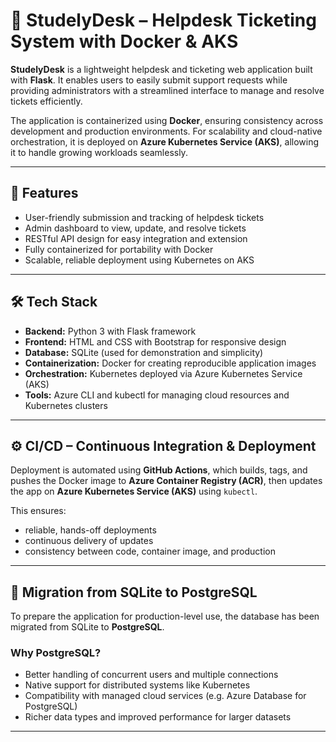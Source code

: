 # 🧾 StudelyDesk – Helpdesk Ticketing System with Docker & AKS

**StudelyDesk** is a lightweight helpdesk and ticketing web application built with **Flask**. It enables users to easily submit support requests while providing administrators with a streamlined interface to manage and resolve tickets efficiently.

The application is containerized using **Docker**, ensuring consistency across development and production environments. For scalability and cloud-native orchestration, it is deployed on **Azure Kubernetes Service (AKS)**, allowing it to handle growing workloads seamlessly.

---

## 🚀 Features

- User-friendly submission and tracking of helpdesk tickets  
- Admin dashboard to view, update, and resolve tickets  
- RESTful API design for easy integration and extension  
- Fully containerized for portability with Docker  
- Scalable, reliable deployment using Kubernetes on AKS  

---

## 🛠️ Tech Stack

- **Backend:** Python 3 with Flask framework  
- **Frontend:** HTML and CSS with Bootstrap for responsive design  
- **Database:** SQLite (used for demonstration and simplicity)  
- **Containerization:** Docker for creating reproducible application images  
- **Orchestration:** Kubernetes deployed via Azure Kubernetes Service (AKS)  
- **Tools:** Azure CLI and kubectl for managing cloud resources and Kubernetes clusters

---

## ⚙️ CI/CD – Continuous Integration & Deployment

Deployment is automated using **GitHub Actions**, which builds, tags, and pushes the Docker image to **Azure Container Registry (ACR)**, then updates the app on **Azure Kubernetes Service (AKS)** using `kubectl`.

This ensures:
- reliable, hands-off deployments  
- continuous delivery of updates  
- consistency between code, container image, and production

---

## 🐘 Migration from SQLite to PostgreSQL

To prepare the application for production-level use, the database has been migrated from SQLite to **PostgreSQL**.

### Why PostgreSQL?

- Better handling of concurrent users and multiple connections  
- Native support for distributed systems like Kubernetes  
- Compatibility with managed cloud services (e.g. Azure Database for PostgreSQL)  
- Richer data types and improved performance for larger datasets

---

